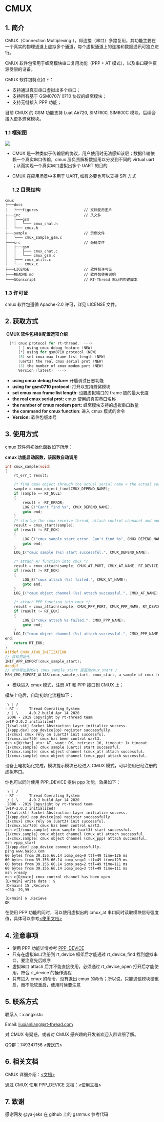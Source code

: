 # CMUX

## 1. 简介

CMUX（Connection Multiplexing ），即连接（串口）多路复用，其功能主要在一个真实的物理通道上虚拟多个通道，每个虚拟通道上的连接和数据通讯可独立进行。

CMUX 软件包常用于蜂窝模块串口复用功能（PPP + AT 模式），以及串口硬件资源受限的设备。

CMUX 软件包特点如下：

- 支持通过真实串口虚拟出多个串口；
- 支持所有基于 GSM0707/ 0710 协议的蜂窝模块；
- 支持无缝接入 PPP 功能；

目前 CMUX 的 GSM 功能支持 Luat Air720, SIM7600, SIM800C 模块，后续会接入更多蜂窝模块。

### 1.1 框架图

![](docs/figures/cmux_frame.png)

- CMUX 是一种类似于传输层的协议，用户使用时无法感知该层；数据传输依赖一个真实串口传输，cmux 层负责解析数据用以分发到不同的 virtual uart ；从而实现一个真实串口虚拟出多个 UART 的目的

- CMUX 在应用场景中多用于 UART, 如有必要也可以支持 SPI 方式

  ### 1.2 目录结构
```shell
cmux
├───docs
│   └───figures                     // 文档使用图片
├───inc                             // 头文件
│   │───gsm
│   │   └─── cmux_chat.h
│   └─── cmux.h
├───sample                          // 示例文件
│   └─── cmux_sample_gsm.c
├───src                             // 源码文件
│   ├───gsm
│   │   ├─── cmux_chat.c
│   │   └─── cmux_gsm.c
│   ├─── cmux_utils.c
│   └─── cmux.c
├───LICENSE                         // 软件包许可证
├───README.md                       // 软件包使用说明
└───SConscript                      // RT-Thread 默认的构建脚本
```

### 1.3 许可证

cmux 软件包遵循 Apache-2.0 许可，详见 LICENSE 文件。

## 2. 获取方式

​	**CMUX 软件包相关配置选项介绍**

```c
  [*] cmux protocol for rt-thread.  --->
      [ ] using cmux debug feature (NEW)
      [*] using for gsm0710 protocol (NEW)
      (5) set cmux max frame list length (NEW)
      (uart2) the real cmux serial prot (NEW)
      (3) the number of cmux modem port (NEW)
      Version (latest)  --->
```

- **using cmux debug feature:** 开启调试日志功能
- **using for gsm0710 protocol:** 打开以支持蜂窝模块
- **set cmux max frame list length:** 设置虚拟端口的 frame 链的最大长度
- **the real cmux serial prot:** cmux 使用的真实串口名称
- **the number of cmux modem port:** 蜂窝模块支持的虚拟串口数量
- **the command for cmux function:** 进入 cmux 模式的命令
- **Version:** 软件包版本号

## 3. 使用方式

cmux 软件包初始化函数如下所示：

**cmux 功能启动函数，该函数自动调用**

```c
int cmux_sample(void)
{
    rt_err_t result;

    /* find cmux object through the actual serial name < the actual serial has been related in the cmux.c file > */
    sample = cmux_object_find(CMUX_DEPEND_NAME);
    if (sample == RT_NULL)
    {
        result = -RT_ERROR;
        LOG_E("Can't find %s", CMUX_DEPEND_NAME);
        goto end;
    }
    /* startup the cmux receive thread, attach control chananel and open it */
    result = cmux_start(sample);
    if (result != RT_EOK)
    {
        LOG_E("cmux sample start error. Can't find %s", CMUX_DEPEND_NAME);
        goto end;
    }
    LOG_I("cmux sample (%s) start successful.", CMUX_DEPEND_NAME);

    /* attach AT function into cmux */
    result = cmux_attach(sample, CMUX_AT_PORT, CMUX_AT_NAME, RT_DEVICE_FLAG_DMA_RX, RT_NULL);
    if (result != RT_EOK)
    {
        LOG_E("cmux attach (%s) failed.", CMUX_AT_NAME);
        goto end;
    }
    LOG_I("cmux object channel (%s) attach successful.", CMUX_AT_NAME);

    /* attach PPP function into cmux */
    result = cmux_attach(sample, CMUX_PPP_PORT, CMUX_PPP_NAME, RT_DEVICE_FLAG_DMA_RX, RT_NULL);
    if (result != RT_EOK)
    {
        LOG_E("cmux attach %s failed.", CMUX_PPP_NAME);
        goto end;
    }
    LOG_I("cmux object channel (%s) attach successful.", CMUX_PPP_NAME);
end:
    return RT_EOK;
}
#ifdef CMUX_ATUO_INITIZATION
// 自动初始化
INIT_APP_EXPORT(cmux_sample_start);
#endif
// 命令导出到MSH( cmux_sample_start 变更为cmux_start )
MSH_CMD_EXPORT_ALIAS(cmux_sample_start, cmux_start, a sample of cmux function);
```

* 模块进入 cmux 模式，注册 AT 和 PPP 接口到 CMUX 上；



模块上电后，自动初始化流程如下：

```shell
 \ | /
- RT -     Thread Operating System
 / | \     4.0.2 build Apr 14 2020
 2006 - 2019 Copyright by rt-thread team
lwIP-2.0.2 initialized!
[I/sal.skt] Socket Abstraction Layer initialize success.
[I/ppp.dev] ppp_device(pp) register successfully.
[I/cmux] cmux rely on (uart3) init successful.
[I/cmux.air720] cmux has been control uart3.
msh >[W/chat] <tx: AT, want: OK, retries: 10, timeout: 1> timeout
[I/cmux.sample] cmux sample (uart3) start successful.
[I/cmux.sample] cmux object channel (cmux_at) attach successful.
[I/cmux.sample] cmux object channel (cmux_ppp) attach successful.
```

设备上电初始化完成，模块提示模块已经进入 CMUX 模式，可以使用已经注册的虚拟串口。



你也可以同时使用 PPP_DEVICE 提供 ppp 功能，效果如下：

```shell
 \ | /
- RT -     Thread Operating System
 / | \     4.0.2 build Apr 14 2020
 2006 - 2019 Copyright by rt-thread team
lwIP-2.0.2 initialized!
[I/sal.skt] Socket Abstraction Layer initialize success.
[I/ppp.dev] ppp_device(pp) register successfully.
[I/cmux] cmux rely on (uart3) init successful.
[I/cmux.air720] cmux has been control uart3.
msh >[I/cmux.sample] cmux sample (uart3) start successful.
[I/cmux.sample] cmux object channel (cmux_at) attach successful.
[I/cmux.sample] cmux object channel (cmux_ppp) attach successful.
msh >ppp_start
[I/ppp.dev] ppp_device connect successfully.
ping www.baidu.com
60 bytes from 39.156.66.14 icmp_seq=0 ttl=49 time=126 ms
60 bytes from 39.156.66.14 icmp_seq=1 ttl=49 time=129 ms
60 bytes from 39.156.66.14 icmp_seq=2 ttl=49 time=111 ms
60 bytes from 39.156.66.14 icmp_seq=3 ttl=49 time=111 ms
msh >ready
msh >[D/main] cmux control channel has been open.
[D/main] write data : 9
[D/main] 15 ,Recieve
+CSQ: 29,99

[D/main] 6 ,Recieve
OK
```
在使用 PPP 功能的同时，可以使用虚拟出的 cmux_at 串口同时读取模块信号强度值，具体可以参考[<使用文档>](./docs/cmux_port.md)

## 4. 注意事项

* 使用 PPP 功能详情参考 [PPP_DEVICE](https://github.com/RT-Thread-packages/ppp_device)
* 只有在虚拟串口注册到 rt_device 框架后才能通过 rt_device_find 找到虚拟串口，要注意先后顺序
* 虚拟串口 attach 后并不能直接使用，必须通过 rt_device_open 打开后才能使用，符合 rt_device 的操作流程
* 只有进入 cmux 的命令，没有退出 cmux 的命令；所以说，只能通信模块硬重启，而不能软重启，使用时候要注意

## 5. 联系方式

联系人：xiangxistu

Email: liuxianliang@rt-thread.com



对 CMUX 有疑惑，或者对 CMUX 感兴趣的开发者欢迎入群详细了解。

QQ群：749347156 [<传送门>](https://jq.qq.com/?_wv=1027&k=5KcuPGI)

## 6. 相关文档
CMUX 详细介绍：[<文档>](./docs/cmux_basic.md)

通过 CMUX 使用 PPP_DEVICE 文档：[<使用文档>](./docs/cmux_port.md)

## 7. 致谢

感谢网友 @ya-jeks 在 github 上的 gsmmux 参考代码